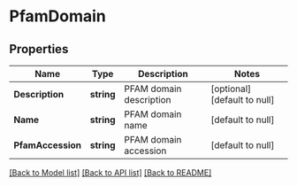 # PfamDomain

## Properties
Name | Type | Description | Notes
------------ | ------------- | ------------- | -------------
**Description** | **string** | PFAM domain description | [optional] [default to null]
**Name** | **string** | PFAM domain name | [default to null]
**PfamAccession** | **string** | PFAM domain accession | [default to null]

[[Back to Model list]](../README.md#documentation-for-models) [[Back to API list]](../README.md#documentation-for-api-endpoints) [[Back to README]](../README.md)


